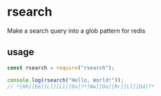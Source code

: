 # rsearch
Make a search query into a glob pattern for redis

## usage

``` javascript
const rsearch = require("rsearch");

console.log(rsearch("Hello, World!"));
// *[Hh][Ee][Ll][Ll][Oo]?*[Ww][Oo][Rr][Ll][Dd]?*
```
